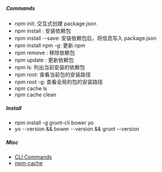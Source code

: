 ##### Commands
* npm init: 交互式创建 package.json
* npm install <name>: 安装依赖包
* npm install <name> --save: 安装依赖包后，将信息写入 package.json
* npm install npm -g: 更新 npm
* npm remove <name>: 移除依赖包
* npm update <name>: 更新依赖包
* npm ls: 列出当前安装的依赖包
* npm root: 查看当前包的安装路径
* npm root -g: 查看全局的包的安装路径
* npm cache ls
* npm cache clean

##### Install
* npm install -g grunt-cli bower yo
* yo --version && bower --version && grunt --version

##### Misc
* [CLI Commands](https://docs.npmjs.com/cli/init)
* [npm-cache](https://docs.npmjs.com/cli/cache)